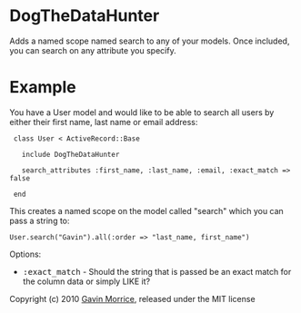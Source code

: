DogTheDataHunter
================

Adds a named scope named search to any of your models. Once included, you can search on any attribute you specify.


Example
=======

You have a User model and would like to be able to search all users by either their first name, last name or email address:

     class User < ActiveRecord::Base
     
       include DogTheDataHunter

       search_attributes :first_name, :last_name, :email, :exact_match => false

     end

This creates a named scope on the model called "search" which you can pass a string to:
    
    User.search("Gavin").all(:order => "last_name, first_name")

Options:

* <tt>:exact_match</tt> - Should the string that is passed be an exact match for the column data or simply LIKE it?


Copyright (c) 2010 [Gavin Morrice]("http://gavinmorrice.com"), released under the MIT license

